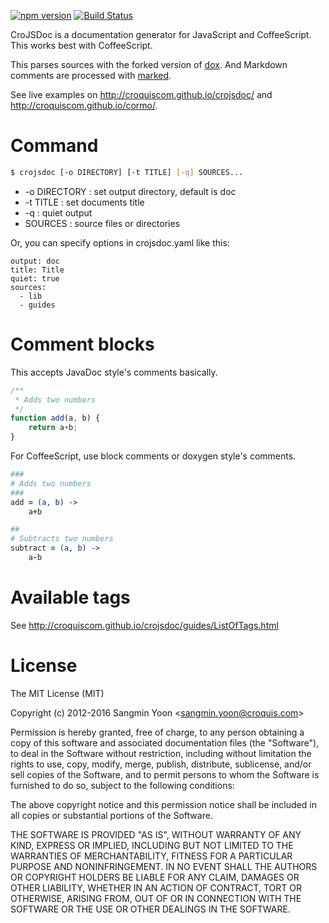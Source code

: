 [![npm version](https://badge.fury.io/js/crojsdoc.svg)](http://badge.fury.io/js/crojsdoc)
[![Build Status](https://travis-ci.org/croquiscom/crojsdoc.svg?branch=master)](https://travis-ci.org/croquiscom/crojsdoc)

CroJSDoc is a documentation generator for JavaScript and CoffeeScript.
This works best with CoffeeScript.

This parses sources with the forked version of [dox](https://github.com/visionmedia/dox).
And Markdown comments are processed with [marked](https://github.com/chjj/marked).

See live examples on http://croquiscom.github.io/crojsdoc/ and http://croquiscom.github.io/cormo/.

# Command

```bash
$ crojsdoc [-o DIRECTORY] [-t TITLE] [-q] SOURCES...
```

* -o DIRECTORY : set output directory, default is doc
* -t TITLE : set documents title
* -q : quiet output
* SOURCES : source files or directories

Or, you can specify options in crojsdoc.yaml like this:

```
output: doc
title: Title
quiet: true
sources:
  - lib
  - guides
```

# Comment blocks

This accepts JavaDoc style's comments basically.

```javascript
/**
 * Adds two numbers
 */
function add(a, b) {
    return a+b;
}
```

For CoffeeScript, use block comments or doxygen style's comments.

```coffeescript
###
# Adds two numbers
###
add = (a, b) ->
    a+b

##
# Subtracts two numbers
subtract = (a, b) ->
    a-b
```

# Available tags

See http://croquiscom.github.io/crojsdoc/guides/ListOfTags.html

# License

The MIT License (MIT)

Copyright (c) 2012-2016 Sangmin Yoon &lt;sangmin.yoon@croquis.com&gt;

Permission is hereby granted, free of charge, to any person obtaining a copy
of this software and associated documentation files (the "Software"), to deal
in the Software without restriction, including without limitation the rights
to use, copy, modify, merge, publish, distribute, sublicense, and/or sell
copies of the Software, and to permit persons to whom the Software is
furnished to do so, subject to the following conditions:

The above copyright notice and this permission notice shall be included in
all copies or substantial portions of the Software.

THE SOFTWARE IS PROVIDED "AS IS", WITHOUT WARRANTY OF ANY KIND, EXPRESS OR
IMPLIED, INCLUDING BUT NOT LIMITED TO THE WARRANTIES OF MERCHANTABILITY,
FITNESS FOR A PARTICULAR PURPOSE AND NONINFRINGEMENT. IN NO EVENT SHALL THE
AUTHORS OR COPYRIGHT HOLDERS BE LIABLE FOR ANY CLAIM, DAMAGES OR OTHER
LIABILITY, WHETHER IN AN ACTION OF CONTRACT, TORT OR OTHERWISE, ARISING FROM,
OUT OF OR IN CONNECTION WITH THE SOFTWARE OR THE USE OR OTHER DEALINGS IN
THE SOFTWARE.
